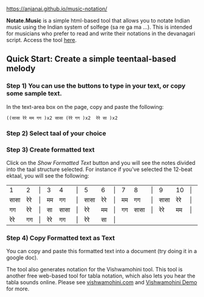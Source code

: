 https://anjanai.github.io/music-notation/

**Notate.Music** is a simple html-based tool that allows you to notate Indian music using the Indian system of solfege (sa re ga ma ...). This is intended for musicians who prefer to read and write their notations in the devanagari script. Access the tool [here](https://anjanai.github.io/music-notation/).

## Quick Start:  Create a simple teentaal-based melody

### Step 1) You can use the buttons to type in your text, or copy some sample text.
In the text-area box on the page, copy and paste the following:
```
((सासा रेरे मम गग )x2 सासा (रेरे गग )x2  रेरे सा )x2
```

### Step 2) Select taal of your choice

### Step 3) Create formatted text
Click on the *Show Formatted Text* button and you will see the notes divided into the taal structure selected.
For instance if you've selected the 12-beat ektaal, you will see the following:
<html>
<table class="zui-table" id="formatted" cellspacing="0"><tbody><tr><td>1</td><td>2</td><td>|</td><td>3</td><td>4</td><td>|</td><td>5</td><td>6</td><td>|</td><td>7</td><td>8</td><td>|</td><td>9</td><td>10</td><td>|</td><td>11</td><td>12</td><td>|</td></tr>
<tr><td>सासा</td><td>रेरे</td><td>|</td><td>मम</td><td>गग</td><td>|</td><td>सासा</td><td>रेरे</td><td>|</td><td>मम</td><td>गग</td><td>|</td><td>सासा</td><td>रेरे</td><td>|</td><td>गग</td><td>रेरे</td><td>|</td></tr>
<tr><td>गग</td><td>रेरे</td><td>|</td><td>सा</td><td>सासा</td><td>|</td><td>रेरे</td><td>मम</td><td>|</td><td>गग</td><td>सासा</td><td>|</td><td>रेरे</td><td>मम</td><td>|</td><td>गग</td><td>सासा</td><td>|</td></tr>
<tr><td>रेरे</td><td>गग</td><td>|</td><td>रेरे</td><td>गग</td><td>|</td><td>रेरे</td><td>सा</td><td>|</td></tr>
</tbody></table>
</html>

### Step 4) Copy Formatted text as Text
You can copy and paste this formatted text into a document (try doing it in a google doc).

The tool also generates notation for the Vishwamohini tool. This tool is another free web-based tool for tabla notation, which also lets you hear the tabla sounds online.
Please see [vishwamohini.com](http://vishwamohini.com/) and [Vishwamohini Demo](http://vishwamohini.com/music/demo.php) for more. 

